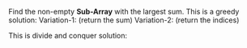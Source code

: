 Find the non-empty **Sub-Array** with the largest sum.
This is a greedy solution:
Variation-1: (return the sum)
Variation-2: (return the indices)

This is divide and conquer solution: 


